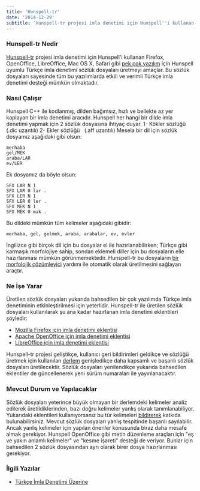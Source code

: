 ```yaml
---
title: 'Hunspell-tr'
date: '2014-12-29'
subtitle: 'Hunspell-tr projesi imla denetimi için Hunspell''i kullanan Firefox, OpenOffice, LibreOffice, Mac OS X, Safari gibi pek çok yazılım için Hunspell uyumlu Türkçe imla denetimi sözlük dosyaları üretmeyi amaçlar.'
---
```


### Hunspell-tr Nedir

[Hunspell-tr](https://github.com/hrzafer/hunspell-tr) projesi imla denetimi için Hunspell'i kullanan Firefox, OpenOffice, LibreOffice, Mac OS X, Safari gibi [pek çok yazılım](http://en.wikipedia.org/wiki/Hunspell#Uses) için Hunspell uyumlu Türkçe imla denetimi sözlük dosyaları üretmeyi amaçlar. Bu sözlük dosyaları sayesinde tüm bu yazılımlarda etkili ve verimli Türkçe imla denetimi desteği mümkün olmaktadır.

### Nasıl Çalışır

Hunspell C++ ile kodlanmış, dilden bağımsız, hızlı ve bellekte az yer kaplayan bir imla denetimi aracıdır. Hunspell her hangi bir dilde imla denetimi yapmak için 2 sözlük dosyasına ihtiyaç duyar. 1- Kökler sözlüğü (.dic uzantılı) 2- Ekler sözlüğü   (.aff uzantılı) Mesela bir dil için sözlük dosyamız aşağıdaki gibi olsun:

``` 
merhaba
gel/MEK
araba/LAR
ev/LER
```

Ek dosyamız da böyle olsun:

```
SFX LAR N 1
SFX LAR 0 lar .
SFX LER N 1
SFX LER 0 ler .
SFX MEK N 1
SFX MEK 0 mak .
```

Bu dildeki mümkün tüm kelimeler aşağıdaki gibidir:

```
merhaba, gel, gelmek, araba, arabalar, ev, evler
```

İngilizce gibi birçok dil için bu dosyalar el ile hazırlanabilirken; Türkçe gibi karmaşık morfolojiye sahip, sondan eklemeli diller için bu dosyaların elle hazırlanması mümkün görünmemektedir. Hunspell-tr bu dosyaların [bir morfolojik çözümleyici](https://github.com/hrzafer/nuve) yardımı ile otomatik olarak üretilmesini sağlayan araçtır.

### Ne İşe Yarar

Üretilen sözlük dosyaları yukarıda bahsedilen bir çok yazılımda Türkçe imla denetiminin etkinleştirilmesi için yeterlidir. Hunspell-tr ile üretilen sözlük dosyaları kullanılarak şu ana kadar hazırlanan imla denetimi eklentileri şöyledir:

* [Mozilla Firefox için imla denetimi eklentisi](https://addons.mozilla.org/en-US/firefox/addon/t%C3%BCrk%C3%A7e-imla-denetimi/)
* [Apache OpenOffice için imla denetimi eklentisi](http://extensions.openoffice.org/en/project/turkish-spellcheck-dictionary)
* [LibreOffice için imla denetimi eklentisi](http://extensions.libreoffice.org/extension-center/turkish-spellcheck-dictionary)

Hunspell-tr projesi geliştikçe, kullanıcı geri bildirimleri geldikçe ve sözlüğü üretmek için kullanılan [derlem](http://tr.wiktionary.org/wiki/derlem) genişledikçe daha kapsamlı ve başarılı sözlük dosyaları üretilecektir. Sözlük dosyaları yenilendikçe yukarıda bahsedilen eklentiler de güncellenerek yeni sürüm numaraları ile yayınlanacaktır.

### Mevcut Durum ve Yapılacaklar

Sözlük dosyaları yeterince büyük olmayan bir derlemdeki kelimeler analiz edilerek üretildiklerinden, bazı doğru kelimeler yanlış olarak tanımlanabiliyor. Yukarıdaki eklentileri kullanıyorsanız bu tür kelimeleri [bildirerek](http://www.hrzafer.com/iletisim) katkıda bulunabilirsiniz. Mevcut sözlük dosyaları yanlış tespitinde başarılı sayılabilir. Ancak yanlış kelimeler için yapılan öneriler konusunda biraz daha mesafe almak gerekiyor. Hunspell OpenOffice gibi metin düzenleme araçları için "eş ve yakın anlamlı kelimeler" ve "kesme işareti" desteği de veriyor. Bunlar için bahsedilen 2 sözlük dosyasından ayrı olarak birer dosya hazırlanması gerekiyor.

### İlgili Yazılar

- [Türkçe İmla Denetimi Üzerine](/turkce-imla-denetimi-uzerine)